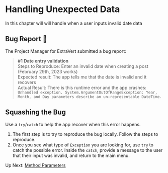 # Handling Unexpected Data

In this chapter will will handle when a user inputs invalid date data

## Bug Report :bug:

The Project Manager for ExtraVert submitted a bug report:

> **#1** **Date entry validation** <br> Steps to Reproduce: Enter an invalid date when creating a post (February 29th, 2023 works) <br> Expected result: The app tells me that the date is invalid and it recovers <br> Actual Result: There is this runtime error and the app crashes: <br> `Unhandled exception. System.ArgumentOutOfRangeException: Year, Month, and Day parameters describe an un-representable DateTime.`

## Squashing the Bug

Use a `try`/`catch` to help the app recover when this error happens.

1. The first step is to try to reproduce the bug locally. Follow the steps to reproduce.
1. Once you see what type of `Exception` you are looking for, use `try` to catch the possible error. Inside the `catch`, provide a message to the user that their input was invalid, and return to the main menu.

Up Next: [Method Parameters](./extravert-methods.md)
